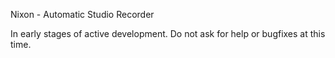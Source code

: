 Nixon - Automatic Studio Recorder

In early stages of active development. Do not ask for help or bugfixes at this time.
